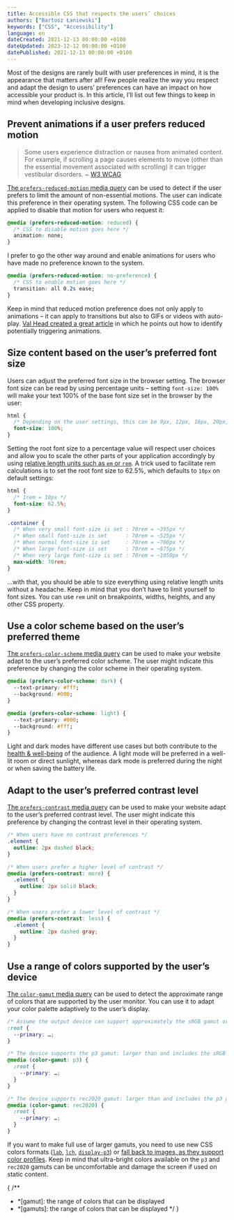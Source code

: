 ```yaml
---
title: Accessible CSS that respects the users’ choices
authors: ["Bartosz Łaniewski"]
keywords: ["CSS", "Accessibility"]
language: en
dateCreated: 2021-12-13 00:00:00 +0100
dateUpdated: 2023-12-12 00:00:00 +0100
datePublished: 2021-12-13 00:00:00 +0100
---
```


Most of the designs are rarely built with user preferences in mind, it is the appearance that matters after all! Few people realize the way you respect and adapt the design to users’ preferences can have an impact on how accessible your product is. In this article, I’ll list out few things to keep in mind when developing inclusive designs.

## Prevent animations if a user prefers reduced motion

> Some users experience distraction or nausea from animated content. For example, if scrolling a page causes elements to move (other than the essential movement associated with scrolling) it can trigger vestibular disorders. ~ [W3 WCAG](https://www.w3.org/WAI/WCAG21/Techniques/css/C39)

[The `prefers-reduced-motion` media query](https://developer.mozilla.org/en-US/docs/Web/CSS/@media/prefers-reduced-motion) can be used to detect if the user prefers to limit the amount of non-essential motions. The user can indicate this preference in their operating system. The following CSS code can be applied to disable that motion for users who request it:

```css
@media (prefers-reduced-motion: reduced) {
  /* CSS to disable motion goes here */
  animation: none;
}
```

I prefer to go the other way around and enable animations for users who have made no preference known to the system.

```css
@media (prefers-reduced-motion: no-preference) {
  /* CSS to enable motion goes here */
  transition: all 0.2s ease;
}
```

Keep in mind that reduced motion preference does not only apply to animations – it can apply to transitions but also to GIFs or videos with auto-play. [Val Head created a great article](https://alistapart.com/article/designing-safer-web-animation-for-motion-sensitivity/#section3) in which he points out how to identify potentially triggering animations.

## Size content based on the user’s preferred font size

Users can adjust the preferred font size in the browser setting. The browser font size can be read by using percentage units – setting `font-size: 100%` will make your text 100% of the base font size set in the browser by the user:

```css
html {
  /* Depending on the user settings, this can be 9px, 12px, 16px, 20px, 24px */
  font-size: 100%;
}
```

Setting the root font size to a percentage value will respect user choices and allow you to scale the other parts of your application accordingly by using [relative length units such as `em` or `rem`](https://developer.mozilla.org/en-US/docs/Learn/CSS/Building_blocks/Values_and_units#relative_length_units). A trick used to facilitate rem calculations is to set the root font size to 62.5%, which defaults to `10px` on default settings:

```css
html {
  /* 1rem = 10px */
  font-size: 62.5%;
}

.container {
  /* When very small font-size is set : 70rem = ~395px */
  /* When small font-size is set      : 70rem = ~525px */
  /* When normal font-size is set     : 70rem = ~700px */
  /* When large font-size is set      : 70rem = ~875px */
  /* When very large font-size is set : 70rem = ~1050px */
  max-width: 70rem;
}
```

…with that, you should be able to size everything using relative length units without a headache. Keep in mind that you don’t have to limit yourself to font sizes. You can use `rem` unit on breakpoints, widths, heights, and any other CSS property.

## Use a color scheme based on the user’s preferred theme

[The `prefers-color-scheme` media query](https://developer.mozilla.org/en-US/docs/Web/CSS/@media/prefers-color-scheme) can be used to make your website adapt to the user’s preferred color scheme. The user might indicate this preference by changing the color scheme in their operating system.

```css
@media (prefers-color-scheme: dark) {
  --text-primary: #fff;
  --background: #000;
}

@media (prefers-color-scheme: light) {
  --text-primary: #000;
  --background: #fff;
}
```

Light and dark modes have different use cases but both contribute to the [health & well-being](https://www.health.harvard.edu/staying-healthy/blue-light-has-a-dark-side) of the audience. A light mode will be preferred in a well-lit room or direct sunlight, whereas dark mode is preferred during the night or when saving the battery life.

## Adapt to the user’s preferred contrast level

[The `prefers-contrast` media query](https://developer.mozilla.org/en-US/docs/Web/CSS/@media/prefers-contrast) can be used to make your website adapt to the user’s preferred contrast level. The user might indicate this preference by changing the contrast level in their operating system.

```css
/* When users have no contrast preferences */
.element {
  outline: 2px dashed black;
}

/* When users prefer a higher level of contrast */
@media (prefers-contrast: more) {
  .element {
    outline: 2px solid black;
  }
}

/* When users prefer a lower level of contrast */
@media (prefers-contrast: less) {
  .element {
    outline: 2px dashed gray;
  }
}
```

## Use a range of colors supported by the user’s device

[The `color-gamut` media query](https://developer.mozilla.org/en-US/docs/Web/CSS/@media/color-gamut) can be used to detect the approximate range of colors that are supported by the user monitor. You can use it to adapt your color palette adaptively to the user’s display.

```css
/* Assume the output device can support approximately the sRGB gamut or more */
:root {
  --primary: …;
}

/* The device supports the p3 gamut: larger than and includes the sRGB gamut */
@media (color-gamut: p3) {
  :root {
    --primary: …;
  }
}

/* The device supports rec2020 gamut: larger than and includes the p3 gamut */
@media (color-gamut: rec2020) {
  :root {
    --primary: …;
  }
}
```

If you want to make full use of larger gamuts, you need to use new CSS colors formats ([`lab`](https://developer.mozilla.org/en-US/docs/Web/CSS/color_value/lab), [`lch`](https://developer.mozilla.org/en-US/docs/Web/CSS/color_value/lch), [`display-p3`](https://developer.mozilla.org/en-US/docs/Web/CSS/color_value/color)) or [fall back to images, as they support color profiles](https://twitter.com/panic/status/1106633444157607936). Keep in mind that ultra-bright colors available on the `p3` and `rec2020` gamuts can be uncomfortable and damage the screen if used on static content.

{
  /**
   * *[gamut]: the range of colors that can be displayed
   * *[gamuts]: the range of colors that can be displayed
   */
}
